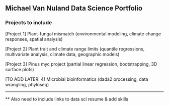 ## Michael Van Nuland Data Science Portfolio

### Projects to include

[Project 1] Plant-fungal mismatch (environmental modeling, climate change responses, spatial analysis)

[Project 2] Plant trait and climate range limits (quantile regressions, multivariate analysis, climate data, geographic models)

[Project 3] Pinus myc project (partial linear regression, bootstrapping, 3D surface plots)

[TO ADD LATER: 4] Microbial bioinformatics (dada2 processing, data wrangling, phyloseq)


---

** Also need to include links to data sci resume & add skills
